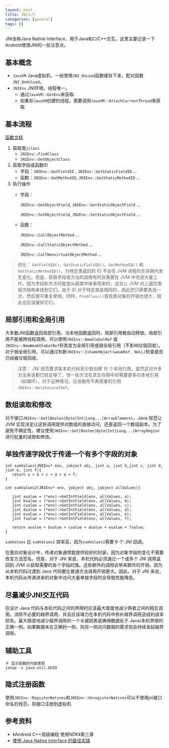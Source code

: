 ```yaml
---
layout: post
title: JNI入门
categories: [general]
tags: []
---
```


JNI全称Java Native Interface，用于Java和C/C++交互。这里主要记录一下Android使用JNI的一些注意点。

## 基本概念

* `JavaVM` Java虚拟机，一般使用`JNI_OnLoad`函数缓存下来，配对函数`JNI_OnUnload`。 
* `JNIEnv` JNI环境，线程唯一。
	* 通过`JavaVM::GetEnv`来获取.
	* 如果非`JavaVM`创建的线程，需要调用`JavaVM::AttachCurrentThread`来获取.


## 基本流程

[函数文档](http://docs.oracle.com/javase/7/docs/technotes/guides/jni/spec/functions.html)

1. 获取类`jclass`
	* `JNIEnv::FindClass`
	* `JNIEnv::GetObjectClass`
2. 获取字段或函数ID
	* 字段：`JNIEnv::GetFieldID`	, `JNIEnv::GetStaticFieldID` ...
	* 函数：`JNIEnv::GetMethodID`, `JNIEnv::GetStaticMethodID` ...
3. 执行操作
	* 字段：
	
		`JNIEnv::GetObjectField`, `JNIEnv::GetStaticObjectField` ...
		
		`JNIEnv::SetObjectField`, `JNIEnv::SetStaticObjectField` ...
		
	* 函数：
		
		`JNIEnv::CallObjectMethod`  ...
		
		`JNIEnv::CallStaticObjectMethod`  ...
		
		`JNIEnv::CallNonvirtualObjectMethod`  ...

> 优化：
> `GetFieldID()`、`GetStaticFieldID()`、`GetMethodID()` 和 `GetStaticMethodID()`，为特定类返回的 ID 不会在 JVM 进程的生存期内发生变化。但是，获取字段或方法的调用有时会需要在 JVM 中完成大量工作，因为字段和方法可能是从超类中继承而来的，这会让 JVM 向上遍历类层次结构来找到它们。由于 ID 对于特定类是相同的，因此您只需要查找一次，然后便可重复使用。同样，`FindClass()`查找类对象的开销也很大，因此也应该缓存它们。

## 局部引用和全局引用
大多数JNI函数返回局部引用，当本地函数返回时，局部引用被自动释放。局部引用不能被跨线程调用，可以使用`JNIEnv::NewGlobalRef` 或 `JNIEnv::NewWeakGlobalRef`将其变为全局引用或弱全局引用（不影响垃圾回收）。
对于弱全局引用，可以通过判断`JNIEnv::IsSameObject(weakRef, NULL)`检查是否已经被垃圾回收。

> 注意：
> JNI 规范要求各本机代码至少能创建 16 个本地引用。虽然这对许多方法来说都已经足够了，但一些方法在其生存期中却需要更多的本地引用（如循环）。对于这种情况，应该删除不再需要的引用`JNIEnv::DeleteLocalRef`。

## 数组读取和修改
对于接口`JNIEnv::Get[Boolen|Byte|Int|Long...]ArrayElements`，Java 规范让 JVM 实现决定让这些调用提供对数组的直接访问，还是返回一个数组副本。为了避免不确定性，建议使用`JNIEnv::Get[Boolen|Byte|Int|Long...]ArrayRegion`进行批量的读取和修改。


## 单独传递字段优于传递一个有多个字段的对象

	int sumValues(JNIEnv* env, jobject obj, jint a, jint b,jint c, jint d, jint e, jint f){
	   return a + b + c + d + e + f;
	}
	
	int sumValues2(JNIEnv* env, jobject obj, jobject allValues){
	
	   jint avalue = (*env)->GetIntField(env, allValues, a);
	   jint bvalue = (*env)->GetIntField(env, allValues, b);
	   jint cvalue = (*env)->GetIntField(env, allValues, c);
	   jint dvalue = (*env)->GetIntField(env, allValues, d);
	   jint evalue = (*env)->GetIntField(env, allValues, e);
	   jint fvalue = (*env)->GetIntField(env, allValues, f);
	   
	   return avalue + bvalue + cvalue + dvalue + evalue + fvalue;
	}

`sumValues` 比 `sumValues2` 效率高，因为`sumValues2`需要 6 个 JNI 回调。

在面向对象设计中，传递对象通常能提供较好的封装，因为对象字段的变化不需要改变方法签名。但是，对于 JNI 来说，本机代码必须通过一个或多个 JNI 调用返回到 JVM 以获取需要的各个字段的值。这些额外的调用会带来额外的开销，因为从本机代码过渡到 Java 代码要比普通方法调用开销更大。因此，对于 JNI 来说，本机代码从传递进来的对象中访问大量单独字段时会导致性能降低。


## 尽量减少JNI交互代码
在设计 Java 代码与本机代码之间的界限时应该最大限度地减少两者之间的相互调用。消除不必要的越界调用，并且应该竭力在本机代码中弥补越界调用造成的成本损失。最大限度地减少越界调用的一个关键因素是确保数据处于 Java/本机界限的正确一侧。如果数据未在正确的一侧，则另一侧访问数据的需求则会持续发起越界调用。

## 辅助工具
	
	＃ 显示函数的内部类型
	javap -s java.util.UUID 
	
## 隐式注册函数
使用`JNIEnv::RegisterNatives`和`JNIEnv::UnregisterNatives`可以不使用jni接口命名的规范，将接口注册到虚拟机
	

## 参考资料 ##
* 《Android C++高级编程 使用NDK》第三章
* [使用 Java Native Interface 的最佳实践](http://www.ibm.com/developerworks/cn/java/j-jni/index.html)
